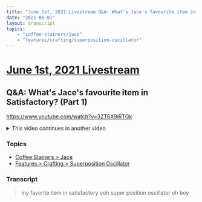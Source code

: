 ```yaml
---
title: "June 1st, 2021 Livestream Q&A: What's Jace's favourite item in Satisfactory? (Part 1)"
date: "2021-06-01"
layout: transcript
topics:
    - "coffee-stainers/jace"
    - "features/crafting/superposition-oscillator"
---
```

# [June 1st, 2021 Livestream](../2021-06-01.md)
## Q&A: What's Jace's favourite item in Satisfactory? (Part 1)
https://www.youtube.com/watch?v=3ZT6X9iRTGk
<details>
<summary>This video continues in another video</summary>

* [June 1st, 2021 Livestream Q&A: What's Jace's favourite item in Satisfactory? (Part 2)](./yt-Soh2tpzlV7c.md) [https://www.youtube.com/watch?v=Soh2tpzlV7c](https://www.youtube.com/watch?v=Soh2tpzlV7c)
* [June 1st, 2021 Livestream Q&A: What's Jace's favourite item in Satisfactory? (Part 3)](./yt-m9tVh9AX65w.md) [https://www.youtube.com/watch?v=m9tVh9AX65w](https://www.youtube.com/watch?v=m9tVh9AX65w)
</details>


### Topics
* [Coffee Stainers > Jace](../topics/coffee-stainers/jace.md)
* [Features > Crafting > Superposition Oscillator](../topics/features/crafting/superposition-oscillator.md)

### Transcript

> my favorite item in satisfactory ooh super position oscillator oh boy
